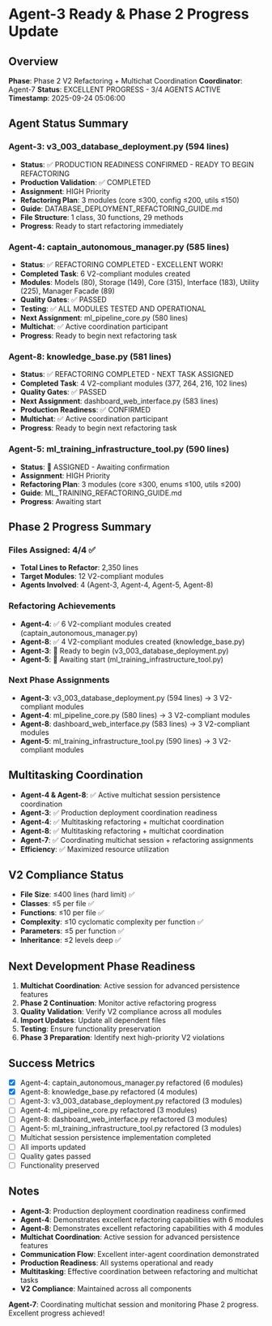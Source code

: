 # Agent-3 Ready & Phase 2 Progress Update

## Overview
**Phase**: Phase 2 V2 Refactoring + Multichat Coordination
**Coordinator**: Agent-7
**Status**: EXCELLENT PROGRESS - 3/4 AGENTS ACTIVE
**Timestamp**: 2025-09-24 05:06:00

## Agent Status Summary

### Agent-3: v3_003_database_deployment.py (594 lines)
- **Status**: ✅ PRODUCTION READINESS CONFIRMED - READY TO BEGIN REFACTORING
- **Production Validation**: ✅ COMPLETED
- **Assignment**: HIGH Priority
- **Refactoring Plan**: 3 modules (core ≤300, config ≤200, utils ≤150)
- **Guide**: DATABASE_DEPLOYMENT_REFACTORING_GUIDE.md
- **File Structure**: 1 class, 30 functions, 29 methods
- **Progress**: Ready to start refactoring immediately

### Agent-4: captain_autonomous_manager.py (585 lines)
- **Status**: ✅ REFACTORING COMPLETED - EXCELLENT WORK!
- **Completed Task**: 6 V2-compliant modules created
- **Modules**: Models (80), Storage (149), Core (315), Interface (183), Utility (225), Manager Facade (89)
- **Quality Gates**: ✅ PASSED
- **Testing**: ✅ ALL MODULES TESTED AND OPERATIONAL
- **Next Assignment**: ml_pipeline_core.py (580 lines)
- **Multichat**: ✅ Active coordination participant
- **Progress**: Ready to begin next refactoring task

### Agent-8: knowledge_base.py (581 lines)
- **Status**: ✅ REFACTORING COMPLETED - NEXT TASK ASSIGNED
- **Completed Task**: 4 V2-compliant modules (377, 264, 216, 102 lines)
- **Quality Gates**: ✅ PASSED
- **Next Assignment**: dashboard_web_interface.py (583 lines)
- **Production Readiness**: ✅ CONFIRMED
- **Multichat**: ✅ Active coordination participant
- **Progress**: Ready to begin next refactoring task

### Agent-5: ml_training_infrastructure_tool.py (590 lines)
- **Status**: 🔄 ASSIGNED - Awaiting confirmation
- **Assignment**: HIGH Priority
- **Refactoring Plan**: 3 modules (core ≤300, enums ≤100, utils ≤200)
- **Guide**: ML_TRAINING_REFACTORING_GUIDE.md
- **Progress**: Awaiting start

## Phase 2 Progress Summary

### Files Assigned: 4/4 ✅
- **Total Lines to Refactor**: 2,350 lines
- **Target Modules**: 12 V2-compliant modules
- **Agents Involved**: 4 (Agent-3, Agent-4, Agent-5, Agent-8)

### Refactoring Achievements
- **Agent-4**: ✅ 6 V2-compliant modules created (captain_autonomous_manager.py)
- **Agent-8**: ✅ 4 V2-compliant modules created (knowledge_base.py)
- **Agent-3**: 🔄 Ready to begin (v3_003_database_deployment.py)
- **Agent-5**: 🔄 Awaiting start (ml_training_infrastructure_tool.py)

### Next Phase Assignments
- **Agent-3**: v3_003_database_deployment.py (594 lines) → 3 V2-compliant modules
- **Agent-4**: ml_pipeline_core.py (580 lines) → 3 V2-compliant modules
- **Agent-8**: dashboard_web_interface.py (583 lines) → 3 V2-compliant modules
- **Agent-5**: ml_training_infrastructure_tool.py (590 lines) → 3 V2-compliant modules

## Multitasking Coordination
- **Agent-4 & Agent-8**: ✅ Active multichat session persistence coordination
- **Agent-3**: ✅ Production deployment coordination readiness
- **Agent-4**: ✅ Multitasking refactoring + multichat coordination
- **Agent-8**: ✅ Multitasking refactoring + multichat coordination
- **Agent-7**: ✅ Coordinating multichat session + refactoring assignments
- **Efficiency**: ✅ Maximized resource utilization

## V2 Compliance Status
- **File Size**: ≤400 lines (hard limit) ✅
- **Classes**: ≤5 per file ✅
- **Functions**: ≤10 per file ✅
- **Complexity**: ≤10 cyclomatic complexity per function ✅
- **Parameters**: ≤5 per function ✅
- **Inheritance**: ≤2 levels deep ✅

## Next Development Phase Readiness
1. **Multichat Coordination**: Active session for advanced persistence features
2. **Phase 2 Continuation**: Monitor active refactoring progress
3. **Quality Validation**: Verify V2 compliance across all modules
4. **Import Updates**: Update all dependent files
5. **Testing**: Ensure functionality preservation
6. **Phase 3 Preparation**: Identify next high-priority V2 violations

## Success Metrics
- [x] Agent-4: captain_autonomous_manager.py refactored (6 modules)
- [x] Agent-8: knowledge_base.py refactored (4 modules)
- [ ] Agent-3: v3_003_database_deployment.py refactored (3 modules)
- [ ] Agent-4: ml_pipeline_core.py refactored (3 modules)
- [ ] Agent-8: dashboard_web_interface.py refactored (3 modules)
- [ ] Agent-5: ml_training_infrastructure_tool.py refactored (3 modules)
- [ ] Multichat session persistence implementation completed
- [ ] All imports updated
- [ ] Quality gates passed
- [ ] Functionality preserved

## Notes
- **Agent-3**: Production deployment coordination readiness confirmed
- **Agent-4**: Demonstrates excellent refactoring capabilities with 6 modules
- **Agent-8**: Demonstrates excellent refactoring capabilities with 4 modules
- **Multichat Coordination**: Active session for advanced persistence features
- **Communication Flow**: Excellent inter-agent coordination demonstrated
- **Production Readiness**: All systems operational and ready
- **Multitasking**: Effective coordination between refactoring and multichat tasks
- **V2 Compliance**: Maintained across all components

**Agent-7**: Coordinating multichat session and monitoring Phase 2 progress. Excellent progress achieved!
